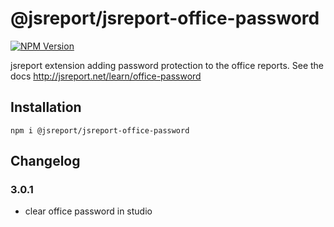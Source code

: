 # @jsreport/jsreport-office-password

[![NPM Version](http://img.shields.io/npm/v/@jsreport/jsreport-office-password.svg?style=flat-square)](https://npmjs.com/package/@jsreport/jsreport-office-password)

jsreport extension adding password protection to the office reports.
See the docs http://jsreport.net/learn/office-password

## Installation

```
npm i @jsreport/jsreport-office-password
```

## Changelog

### 3.0.1

- clear office password in studio
